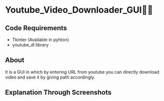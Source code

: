 # Youtube_Video_Downloader_GUI👩‍💻

## Code Requirements
- Tkinter (Available in pyhton)
- youtube_dl library


## About
It is a GUI in which by entering URL from youtube you can directly download video and save it by giving path accordingly.


## Explanation Through Screenshots
